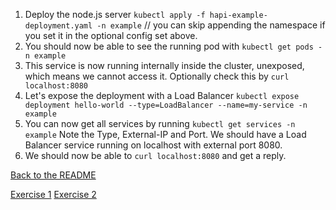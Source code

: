 1. Deploy the node.js server `kubectl apply -f hapi-example-deployment.yaml -n example` // you can skip appending the namespace if you set it in the optional config set above.
2. You should now be able to see the running pod with `kubectl get pods -n example`
3. This service is now running internally inside the cluster, unexposed, which means we cannot access it.
   Optionally check this by `curl localhost:8080`
4. Let's expose the deployment with a Load Balancer `kubectl expose deployment hello-world --type=LoadBalancer --name=my-service -n example`
5. You can now get all services by running `kubectl get services -n example`
   Note the Type, External-IP and Port. We should have a Load Balancer service running on localhost with external port 8080.
6. We should now be able to `curl localhost:8080` and get a reply.

[Back to the README](./README.md)

[Exercise 1](./EXERCISE-1.md)
[Exercise 2](./EXERCISE-2.md)
